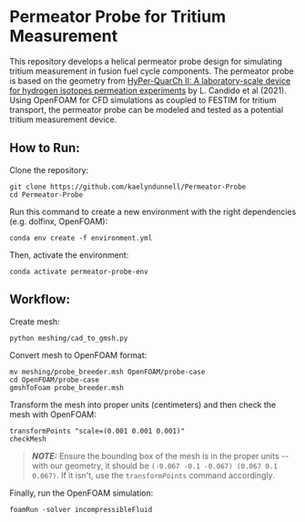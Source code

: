 # Permeator Probe for Tritium Measurement

This repository develops a helical permeator probe design for simulating tritium measurement in fusion fuel cycle components. The permeator probe is based on the geometry from [HyPer-QuarCh II: A laboratory-scale device for hydrogen isotopes permeation experiments](https://doi.org/10.1016/j.fusengdes.2021.112920) by L. Candido et al (2021). Using OpenFOAM for CFD simulations as coupled to FESTIM for tritium transport, the permeator probe can be modeled and tested as a potential tritium measurement device.  


## How to Run: 

Clone the repository: 

 ```
git clone https://github.com/kaelyndunnell/Permeator-Probe
cd Permeator-Probe 
```

Run this command to create a new environment with the right dependencies (e.g. dolfinx, OpenFOAM):

```
conda env create -f environment.yml 
```

Then, activate the environment: 

```
conda activate permeator-probe-env
```

## Workflow: 

Create mesh: 

 ```
 python meshing/cad_to_gmsh.py
 ```

 Convert mesh to OpenFOAM format: 

 ```
 mv meshing/probe_breeder.msh OpenFOAM/probe-case
 cd OpenFOAM/probe-case
 gmshToFoam probe_breeder.msh
 ```

 Transform the mesh into proper units (centimeters) and then check the mesh with OpenFOAM: 

 ```
 transformPoints "scale=(0.001 0.001 0.001)"
 checkMesh
 ```

 > **_NOTE:_**  Ensure the bounding box of the mesh is in the proper units -- with our geometry, it should be `(-0.067 -0.1 -0.067) (0.067 0.1 0.067)`. If it isn't, use the `transformPoints` command accordingly.

 Finally, run the OpenFOAM simulation:

 ```
 foamRun -solver incompressibleFluid
 ```

